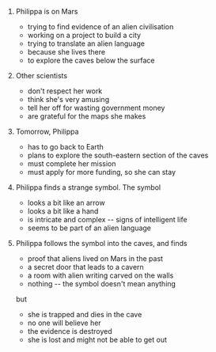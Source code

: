 ---
---

1. Philippa is on Mars

   * trying to find evidence of an alien civilisation
   * working on a project to build a city
   * trying to translate an alien language
   * because she lives there
   * to explore the caves below the surface

2. Other scientists

   * don't respect her work
   * think she's very amusing
   * tell her off for wasting government money
   * are grateful for the maps she makes

3. Tomorrow, Philippa

   * has to go back to Earth
   * plans to explore the south-eastern section of the caves
   * must complete her mission
   * must apply for more funding, so she can stay

4. Philippa finds a strange symbol. The symbol

   * looks a bit like an arrow
   * looks a bit like a hand
   * is intricate and complex -- signs of intelligent life
   * seems to be part of an alien language

5. Philippa follows the symbol into the caves, and finds

   * proof that aliens lived on Mars in the past
   * a secret door that leads to a cavern
   * a room with alien writing carved on the walls
   * nothing -- the symbol doesn't mean anything

   but

   * she is trapped and dies in the cave
   * no one will believe her
   * the evidence is destroyed
   * she is lost and might not be able to get out